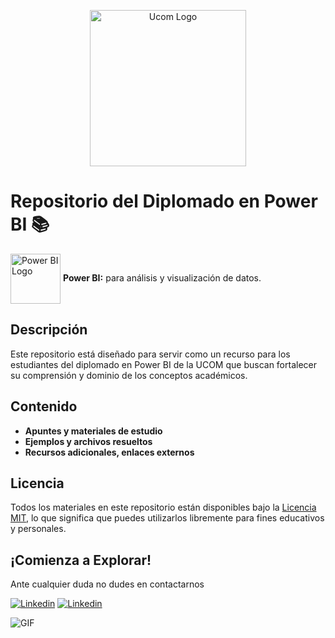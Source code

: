 <p align="center"> <img src="https://raw.githubusercontent.com/Datalitica/Ucom/39fbbffcd0a413f8c374fc5dc358bd272e8c3bf9/imagenes/UCOM_logo.png" alt= "Ucom Logo" width = "250" align="center" >

# Repositorio del Diplomado en Power BI 📚 
<img src="https://upload.wikimedia.org/wikipedia/commons/c/cf/New_Power_BI_Logo.svg" alt= "Power BI Logo" width = "80" align="center" > **Power BI:** para análisis y visualización de datos.

## Descripción
Este repositorio está diseñado para servir como un recurso para los estudiantes del diplomado en Power BI de la UCOM que buscan fortalecer su comprensión y dominio de los conceptos académicos. 

## Contenido

- **Apuntes y materiales de estudio**
- **Ejemplos y archivos resueltos** 
- **Recursos adicionales, enlaces externos** 

## Licencia

Todos los materiales en este repositorio están disponibles bajo la [Licencia MIT](LICENSE), lo que significa que puedes utilizarlos libremente para fines educativos y personales.

## ¡Comienza a Explorar!

Ante cualquier duda no dudes en contactarnos
<!-- Your badges -->
[![Linkedin](https://img.shields.io/badge/-Mathias_Chaparro-blue?style=flat&logo=Linkedin&logoColor=white)](https://www.linkedin.com/in/mathias-chaparro-duarte/)
[![Linkedin](https://img.shields.io/badge/-Juan_Pablo_Bazan-blue?style=flat&logo=Linkedin&logoColor=white)](https://www.linkedin.com/in/jpbazan/)

<img align="center" alt="GIF" src="https://media.giphy.com/media/13HgwGsXF0aiGY/giphy.gif" />

